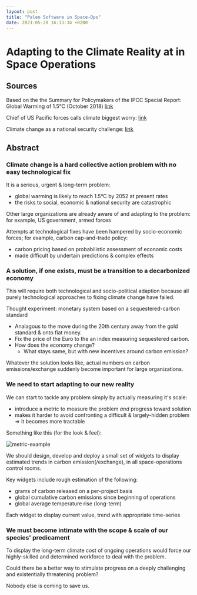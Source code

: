 ```yaml
---
layout: post
title: "Paleo Software in Space-Ops"
date: 2021-05-20 16:13:34 +0200
---
```


# Adapting to the Climate Reality at in Space Operations

## Sources

Based on the the Summary for Policymakers of the IPCC Special Report: Global Warming of 1.5°C (October 2018)
[link](https://www.ipcc.ch/report/sr15/)

Chief of US Pacific forces calls climate biggest worry: [link](https://www.bostonglobe.com/news/nation/2013/03/09/admiral-samuel-locklear-commander-pacific-forces-warns-that-climate-change-top-threat/BHdPVCLrWEMxRe9IXJZcHL/story.html)

Climate change as a national security challenge: [link](https://obamawhitehouse.archives.gov/the-press-office/2013/04/24/remarks-tom-donilon-national-security-advisor-president-launch-columbia-)

## Abstract

### Climate change is a hard collective action problem with no easy technological fix

It is a serious, urgent & long-term problem:

- global warming is likely to reach 1.5°C by 2052 at present rates
- the risks to social, economic & national security are catastrophic

Other large organizations are already aware of and adapting to the problem: for example, US government, armed forces

Attempts at technological fixes have been hampered by socio-economic forces;
for example, carbon cap-and-trade policy:

- carbon pricing based on probabilistic assessment of economic costs
- made difficult by undertain predictions & complex effects

### A solution, if one exists, must be a transition to a decarbonized economy

This will require both technological and socio-political adaption because all purely technological approaches to fixing climate change have failed.

Thought experiment: monetary system based on a sequestered-carbon standard

- Analagous to the move during the 20th century away from the gold standard & onto fiat money.
- Fix the price of the Euro to the an index measuring sequestered carbon.
- How does the economy change?
  - What stays same, but with new incentives around carbon emission?

Whatever the solution looks like, actual numbers on carbon emissions/exchange suddenly become important for large organizations.

### We need to start adapting to our new reality

We can start to tackle any problem simply by actually measuring it's scale:

- introduce a metric to measure the problem _and_ progress toward solution
- makes it harder to avoid confronting a difficult & largely-hidden problem => it becomes more tractable

Something like this (for the look & feel):

![metric-example](https://miro.medium.com/max/414/1*3ACO7Uqced5vcJHBhJVDCw.png)

We should design, develop and deploy a small set of widgets to display estimated trends in carbon emission(/exchange), in all space-operations control rooms.

Key widgets include rough estimation of the following:

- grams of carbon released on a per-project basis
- global cumulative carbon emissions since beginning of operations
- global average temperature rise (long-term)

Each widget to display current value, trend with appropriate time-series

### We must become intimate with the scope & scale of our species' predicament

To display the long-term climate cost of ongoing operations would force our highly-skilled and determined workforce to deal with the problem.

Could there be a better way to stimulate progress on a deeply challenging and existentially threatening problem?

Nobody else is coming to save us.
